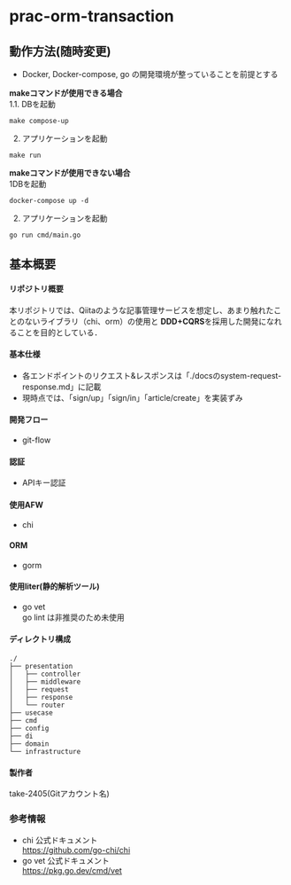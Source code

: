 # prac-orm-transaction
## 動作方法(随時変更)
- Docker, Docker-compose, go の開発環境が整っていることを前提とする

**makeコマンドが使用できる場合**  
1.1. DBを起動
```cassandraql
make compose-up
```
2. アプリケーションを起動
```cassandraql
make run
```

**makeコマンドが使用できない場合**  
1DBを起動
```cassandraql
docker-compose up -d
```
2. アプリケーションを起動
```cassandraql
go run cmd/main.go
```

## 基本概要
#### リポジトリ概要
本リポジトリでは、Qiitaのような記事管理サービスを想定し、あまり触れたことのないライブラリ（chi、orm）の使用と
**DDD+CQRS**を採用した開発になれることを目的としている．

#### 基本仕様
- 各エンドポイントのリクエスト&レスポンスは「./docsのsystem-request-response.md」に記載
- 現時点では、「sign/up」「sign/in」「article/create」を実装ずみ

#### 開発フロー
- git-flow

#### 認証
- APIキー認証

#### 使用AFW
- chi

#### ORM
- gorm

#### 使用liter(静的解析ツール)
- go vet  
go lint は非推奨のため未使用

#### ディレクトリ構成
```
./
├── presentation
│   ├── controller
│   ├── middleware
│   ├── request
│   ├── response
│   └── router
├── usecase
├── cmd
├── config
├── di
├── domain
└── infrastructure
```

#### 製作者
take-2405(Gitアカウント名)

### 参考情報
- chi 公式ドキュメント  
  https://github.com/go-chi/chi  
- go vet 公式ドキュメント  
  https://pkg.go.dev/cmd/vet